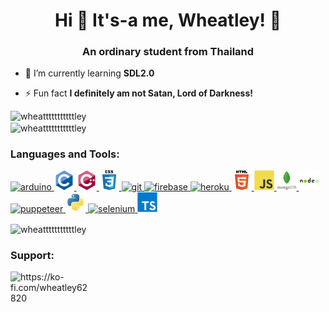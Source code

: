 <h1 align="center">Hi 👋 It's-a me, Wheatley! 🤖</h1>
<h3 align="center">An ordinary student from Thailand</h3>

- 🌱 I’m currently learning **SDL2.0**

- ⚡ Fun fact **I definitely am not Satan, Lord of Darkness!**
<p aligh="left">
    <img align="left" src="https://github-readme-stats.vercel.app/api?username=wheatttttttttttley&show_icons=true&locale=en" style="width: 24rem;" alt="wheatttttttttttley" />
    <img align="center" src="https://github-readme-streak-stats.herokuapp.com/?user=wheatttttttttttley&" style="width: 24rem;" alt="wheatttttttttttley" />
</p>

<h3 align="left">Languages and Tools:</h3>
<p align="left">
    <a href="https://www.arduino.cc/" target="_blank" rel="noreferrer"> 
        <img src="https://cdn.worldvectorlogo.com/logos/arduino-1.svg" alt="arduino" style="width: 2rem; height: 2rem;"/> 
    </a> 
    <a href="https://www.cprogramming.com/" target="_blank" rel="noreferrer"> 
        <img src="https://raw.githubusercontent.com/devicons/devicon/master/icons/c/c-original.svg" alt="c" style="width: 2rem; height: 2rem;"/> 
    </a> 
    <a href="https://www.w3schools.com/cpp/" target="_blank" rel="noreferrer"> 
        <img src="https://raw.githubusercontent.com/devicons/devicon/master/icons/cplusplus/cplusplus-original.svg" alt="cplusplus" style="width: 2rem; height: 2rem;"/> 
    </a> 
    <a href="https://www.w3schools.com/css/" target="_blank" rel="noreferrer"> 
        <img src="https://raw.githubusercontent.com/devicons/devicon/master/icons/css3/css3-original-wordmark.svg" alt="css3" style="width: 2rem; height: 2rem;"/> </a> 
    <a href="https://git-scm.com/" target="_blank" rel="noreferrer"> 
        <img src="https://www.vectorlogo.zone/logos/git-scm/git-scm-icon.svg" alt="git" style="width: 2rem; height: 2rem;"/> 
    </a> 
    <a href="https://firebase.google.com/" target="_blank" rel="noreferrer"> 
        <img src="https://www.vectorlogo.zone/logos/firebase/firebase-icon.svg" alt="firebase" style="width: 2rem; height: 2rem;"/> 
    </a>
    <a href="https://heroku.com" target="_blank" rel="noreferrer"> 
        <img src="https://www.vectorlogo.zone/logos/heroku/heroku-icon.svg" alt="heroku" style="width: 2rem; height: 2rem;"/> 
    </a> 
    <a href="https://www.w3.org/html/" target="_blank" rel="noreferrer"> 
        <img src="https://raw.githubusercontent.com/devicons/devicon/master/icons/html5/html5-original-wordmark.svg" alt="html5" style="width: 2rem; height: 2rem;"/> 
    </a> 
    <a href="https://developer.mozilla.org/en-US/docs/Web/JavaScript" target="_blank" rel="noreferrer"> 
        <img src="https://raw.githubusercontent.com/devicons/devicon/master/icons/javascript/javascript-original.svg" alt="javascript" style="width: 2rem; height: 2rem;"/> 
    </a> 
    <a href="https://www.mongodb.com/" target="_blank" rel="noreferrer"> 
        <img src="https://raw.githubusercontent.com/devicons/devicon/master/icons/mongodb/mongodb-original-wordmark.svg" alt="mongodb" style="width: 2rem; height: 2rem;"/> 
    </a> 
    <a href="https://nodejs.org" target="_blank" rel="noreferrer"> 
        <img src="https://raw.githubusercontent.com/devicons/devicon/master/icons/nodejs/nodejs-original-wordmark.svg" alt="nodejs" style="width: 2rem; height: 2rem;"/> 
    </a> 
    <a href="https://github.com/puppeteer/puppeteer" target="_blank" rel="noreferrer"> 
        <img src="https://www.vectorlogo.zone/logos/pptrdev/pptrdev-official.svg" alt="puppeteer" style="width: 2rem; height: 2rem;"/> 
    </a> 
    <a href="https://www.python.org" target="_blank" rel="noreferrer"> 
        <img src="https://raw.githubusercontent.com/devicons/devicon/master/icons/python/python-original.svg" alt="python" style="width: 2rem; height: 2rem;"/> 
    </a> 
    <a href="https://www.selenium.dev" target="_blank" rel="noreferrer"> 
        <img src="https://raw.githubusercontent.com/detain/svg-logos/780f25886640cef088af994181646db2f6b1a3f8/svg/selenium-logo.svg" alt="selenium" style="width: 2rem; height: 2rem;"/> 
    </a> 
    <a href="https://www.typescriptlang.org/" target="_blank" rel="noreferrer"> 
        <img src="https://raw.githubusercontent.com/devicons/devicon/master/icons/typescript/typescript-original.svg" alt="typescript" style="width: 2rem; height: 2rem;"/> 
    </a> 
</p>

<p>
    <img align="center" src="https://github-readme-stats.vercel.app/api/top-langs?username=wheatttttttttttley&show_icons=true&locale=en&layout=compact" style="width: 16rem;" alt="wheatttttttttttley" />
</p>

<h3 align="left">Support:</h3>
<p>
    <a href="https://ko-fi.com/https://ko-fi.com/wheatley62820"> 
        <img align="left" src="https://cdn.ko-fi.com/cdn/kofi3.png?v=3" style="width: 8rem;" alt="https://ko-fi.com/wheatley62820" />
    </a>
</p>

